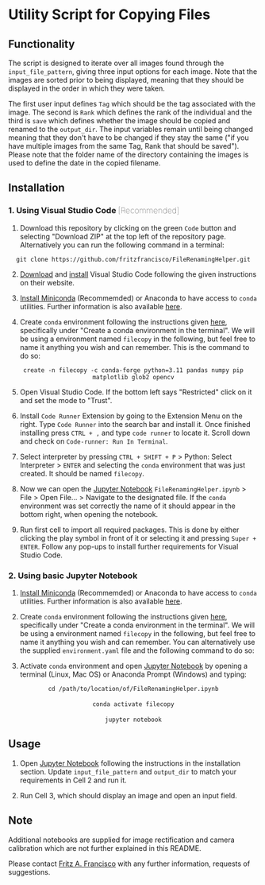 # Utility Script for Copying Files

## Functionality 

The script is designed to iterate over all images found through the ```input_file_pattern```, giving three input options for each image. Note that the images are sorted prior to being displayed, meaning that they should be displayed in the order in which they were taken.  

The first user input defines ```Tag``` which should be the tag associated with the image. The second is ```Rank``` which defines the rank of the individual and the third is ```save``` which defines whether the image should be copied and renamed to the ```output_dir```. The input variables remain until being changed meaning that they don't have to be changed if they stay the same ("if you have multiple images from the same Tag, Rank that should be saved"). Please note that the folder name of the directory containing the images is used to define the date in the copied filename.

## Installation

### 1. Using Visual Studio Code <font style="font-weight: 100">[Recommended]</font>

1. Download this repository by clicking on the green ```Code``` button and selecting "Download ZIP" at the top left of the repository page. Alternatively you can run the following command in a terminal:  
<p style="text-align: center;"><code>git clone https://github.com/fritzfrancisco/FileRenamingHelper.git</code></p>
  
2. [Download](https://code.visualstudio.com/download) and [install](https://code.visualstudio.com/docs/getstarted/introvideos) Visual Studio Code following the given instructions on their website.

3. [Install Miniconda](https://docs.anaconda.com/miniconda/miniconda-install/) (Recommemded) or Anaconda to have access to ```conda``` utilities. Further information is also available [here](http://fritzfrancisco.thekaolab.com/assets/content/pdf/python_setup_guide_22092020.pdf).

4. Create ```conda``` environment following the instructions given [here](https://code.visualstudio.com/docs/python/environments), specifically under "Create a conda environment in the terminal". We will be using a environment named ```filecopy``` in the following, but feel free to name it anything you wish and can remember. This is the command to do so:

<p style="text-align: center;"><code>create -n filecopy -c conda-forge python=3.11 pandas numpy pip matplotlib glob2 opencv</code></p>

5. Open Visual Studio Code. If the bottom left says "Restricted" click on it and set the mode to "Trust".

6. Install ```Code Runner``` Extension by going to the Extension Menu on the right. Type ```Code Runner``` into the search bar and install it. Once finished installing press ```CTRL + ,``` and type ```code runner``` to locate it. Scroll down and check on ```Code-runner: Run In Terminal```.

7. Select interpreter by pressing ```CTRL + SHIFT + P``` > Python: Select Interpreter > ```ENTER``` and selecting the ```conda``` environment that was just created. It should be named ```filecopy```.

8. Now we can open the [Jupyter Notebook](https://jupyter.org/) ```FileRenamingHelper.ipynb``` > File > Open File... > Navigate to the designated file. If the ```conda``` environment was set correctly the name of it should appear in the bottom right, when opening the notebook.

9. Run first cell to import all required packages. This is done by either clicking the play symbol in front of it or selecting it and pressing ```Super + ENTER```. Follow any pop-ups to install further requirements for Visual Studio Code.


### 2. Using basic Jupyter Notebook

1. [Install Miniconda](https://docs.anaconda.com/miniconda/miniconda-install/) (Recommemded) or Anaconda to have access to ```conda``` utilities. Further information is also available [here](http://fritzfrancisco.thekaolab.com/assets/content/pdf/python_setup_guide_22092020.pdf).

2. Create ```conda``` environment following the instructions given [here](https://code.visualstudio.com/docs/python/environments), specifically under "Create a conda environment in the terminal". We will be using a environment named ```filecopy``` in the following, but feel free to name it anything you wish and can remember. You can alternatively use the supplied ```environment.yaml``` file and the following command to do so:

3. Activate ```conda``` environment and open [Jupyter Notebook](https://jupyter.org/) by opening a terminal (Linux, Mac OS) or Anaconda Prompt (Windows) and typing:

<p style="text-align: center;"><code>cd /path/to/location/of/FileRenamingHelper.ipynb</code><br>
<br>
<code>conda activate filecopy</code><br>
<br>
<code>jupyter notebook</code></p>

## Usage

1. Open [Jupyter Notebook](https://jupyter.org/) following the instructions in the installation section. Update ```input_file_pattern``` and ```output_dir``` to match your requirements in Cell 2 and run it. 

2. Run Cell 3, which should display an image and open an input field.

## Note
Additional notebooks are supplied for image rectification and camera calibration which are not further explained in this README.  

Please contact [Fritz A. Francisco](mailto:fritz.a.francisco@gmail.com?subject=[GitHub]%20Source%20Han%20Sans) with any further information, requests of suggestions. 
